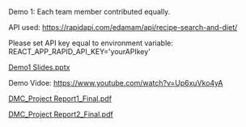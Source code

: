 Demo 1: Each team member contributed equally.

API used: https://rapidapi.com/edamam/api/recipe-search-and-diet/

Please set API key equal to environment variable:
REACT_APP_RAPID_API_KEY='yourAPIkey'

[Demo1 Slides.pptx](https://github.com/JassyAl/teamMeal/files/11163869/Demo1.Slides.pptx)

Demo Vidoe: https://www.youtube.com/watch?v=Up6xuVko4yA

[DMC_Project Report1_Final.pdf](https://github.com/JassyAl/teamMeal/files/11163862/DMC_Project.Report1_Final.pdf)

[DMC_Project Report2_Final.pdf](https://github.com/JassyAl/teamMeal/files/11163863/DMC_Project.Report2_Final.pdf)
